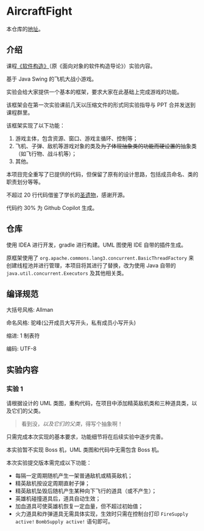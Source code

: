 # AircraftFight

本仓库的[地址](https://github.com/NeptuneZhao/AircraftFight)。
## 介绍

课程[《软件构造》](https://hoa.moe/docs/junior-autumn/comp3059/)（原《面向对象的软件构造导论》）实验内容。

基于 Java Swing 的飞机大战小游戏。

实验会给大家提供一个基本的框架，要求大家在此基础上完成游戏的功能。

该框架会在第一次实验课前几天以压缩文件的形式同实验指导与 PPT 合并发送到课程群里。

该框架实现了以下功能：

1. 游戏主体，包含资源、窗口、游戏主循环、控制等；
2. 飞机、子弹、敌机等游戏对象的类及~~为了体现抽象类的功能而硬设置的~~抽象类（如飞行物、战斗机等）；
3. 其他。

本项目完全重写了已提供的代码，但保留了原有的设计思路，包括成员命名、类的职责划分等等。

不超过 20 行代码借鉴了学长的[圣遗物](https://github.com/ZSTIH/2022_HITSZ_IOSC-Labs)，感谢开源。

代码约 30% 为 Github Copilot 生成。

## 仓库

使用 IDEA 进行开发，gradle 进行构建。UML 图使用 IDE 自带的插件生成。

原框架使用了 `org.apache.commons.lang3.concurrent.BasicThreadFactory` 来创建线程池并进行管理，本项目将其进行了替换，改为使用 Java 自带的 `java.util.concurrent.Executors` 及其他相关类。

## 编译规范

大括号风格: Allman

命名风格: 驼峰(公开成员大写开头，私有成员小写开头)

缩进: 1 制表符

编码: UTF-8

## 实验内容

### 实验 1

请根据设计的 UML 类图，重构代码，在项目中添加精英敌机类和三种道具类，以及它们的父类。

> 看到没，*以及它们的父类*，得写个抽象啊！

只需完成本次实现的基本要求，功能细节将在后续实验中逐步完善。

本实验暂不实现 Boss 机，UML 类图和代码中无需包含 Boss 机。

本次实验提交版本需完成以下功能：

- 每隔一定周期随机产生一架普通敌机或精英敌机；
- 精英敌机按设定周期直射子弹；
- 精英敌机坠毁后随机产生某种向下飞行的道具（或不产生）；
- 英雄机碰撞道具后，道具自动生效；
- 加血道具可使英雄机恢复一定血量，但不超过初始值；
- 火力道具和炸弹道具无需具体实现，生效时只需在控制台打印 `FireSupply active!` `BombSupply active!` 语句即可。